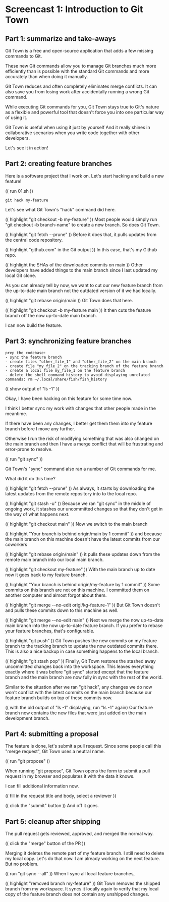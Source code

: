 # Screencast 1: Introduction to Git Town

## Part 1: summarize and take-aways

Git Town is a free and open-source application
that adds a few missing commands to Git.

These new Git commands allow you to manage Git branches
much more efficiently than is possible with the standard Git commands
and more accurately than when doing it manually.

Git Town reduces and often completely eliminates merge conflicts.
It can also save you from losing work
after accidentally running a wrong Git command.

While executing Git commands for you,
Git Town stays true to Git's nature
as a flexible and powerful tool
that doesn't force you into one particular way of using it.

Git Town is useful when using it just by yourself
And it really shines in collaborative scenarios
when you write code together with other developers.

Let's see it in action!

## Part 2: creating feature branches

Here is a software project that I work on.
Let's start hacking and build a new feature!

(( run 01.sh ))

```
git hack my-feature
```

Let's see what Git Town's "hack" command did here.

(( highlight "git checkout -b my-feature" ))
Most people would simply run "git checkout -b branch-name" to create a new branch.
So does Git Town.

(( highlight "git fetch --prune" ))
Before it does that, it pulls updates from the central code repository.

(( highlight "github.com" in the Git output ))
In this case, that's my Github repo.

(( highlight the SHAs of the downloaded commits on main ))
Other developers have added things to the main branch since I last updated my local Git clone.

As you can already tell by now,
we want to cut our new feature branch from the up-to-date main branch
not the outdated version of it we had locally.

(( highlight "git rebase origin/main ))
Git Town does that here.

(( highlight "git checkout -b my-feature main ))
It then cuts the feature branch off the now up-to-date main branch.

I can now build the feature.

## Part 3: synchronizing feature branches

```
prep the codebase:
- sync the feature branch
- create files "other_file_1" and "other_file_2" on the main branch
- create file "my_file_2" on the tracking branch of the feature branch
- create a local file my_file_1 on the feature branch
- delete the shell command history to avoid displaying unrelated commands: rm ~/.local/share/fish/fish_history
```

(( show output of "ls -1" ))

Okay, I have been hacking on this feature for some time now.

I think I better sync my work with changes that other people made in the meantime.

If there have been any changes,
I better get them them into my feature branch before I move any further.

Otherwise I run the risk of modifying something that was also changed on the main branch
and then I have a merge conflict that will be frustrating and error-prone to resolve.

(( run "git sync" ))

Git Town's "sync" command also ran a number of Git commands for me.

What did it do this time?

(( highlight "git fetch --prune" ))
As always, it starts by downloading the latest updates
from the remote repository into to the local repo.

(( highlight "git stash -u" ))
Because we ran "git sync" in the middle of ongoing work,
it stashes our uncommitted changes
so that they don't get in the way of what happens next.

(( highlight "git checkout main" ))
Now we switch to the main branch

(( highlight "Your branch is behind origin/main by 1 commit" ))
and because the main branch on this machine doesn't have the latest commits from our coworkers

(( highlight "git rebase origin/main" ))
it pulls these updates down from the remote main branch into our local main branch.

(( highlight "git checkout my-feature" ))
With the main branch up to date now
it goes back to my feature branch.

(( highlight "Your branch is behind origin/my-feature by 1 commit" ))
Some commits on this branch are not on this machine.
I committed them on another computer and almost forgot about them.

(( highlight "git merge --no-edit origi/kg-feature-1" ))
But Git Town doesn't and pulls these commits down to this machine as well.

(( highlight "git merge --no-edit main" ))
Next we merge the now up-to-date main branch into the now up-to-date feature branch.
If you prefer to rebase your feature branches, that's configurable.

(( highlight "git push" ))
Git Town pushes the new commits on my feature branch to the tracking branch
to update the now outdated commits there.
This is also a nice backup in case something happens to the local branch.

(( highlight "git stash pop" ))
Finally, Git Town restores the stashed away uncommitted changes back into the workspace.
This leaves everything exactly where it was before "git sync" started
except that the feature branch and the main branch are now fully in sync with the rest of the world.

Similar to the situation after we ran "git hack",
any changes we do now
won't conflict with the latest commits on the main branch
because our feature branch builds on top of these commits now.

(( with the old output of "ls -1" displaying, run "ls -1" again)
Our feature branch now contains the new files that were just added on the main development branch.

## Part 4: submitting a proposal

The feature is done, let's submit a pull request.
Since some people call this "merge request", Git Town uses a neutral name.

(( run "git propose" ))

When running "git propose",
Git Town opens the form to submit a pull request in my browser
and populates it with the data it knows.

I can fill additional information now.

(( fill in the request title and body, select a reviewer ))

(( click the "submit" button )) And off it goes.

## Part 5: cleanup after shipping

The pull request gets reviewed, approved, and merged the normal way.

(( click the "merge" button of the PR ))

Merging it deletes the remote part of my feature branch.
I still need to delete my local copy.
Let's do that now.
I am already working on the next feature.
But no problem.

(( run "git sync --all" ))
When I sync all local feature branches,

(( highlight "removed branch my-feature" ))
Git Town removes the shipped branch from my workspace.
It syncs it locally again
to verify that my local copy of the feature branch
does not contain any unshipped changes.
